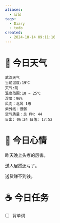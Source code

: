 ```yaml
---
aliases:
  - 日记
tags:
  - Diary
  - todo
created:
  - 2024-10-14 09:11:16
---
```

# 🌅 今日天气

``` 
武汉天气
当前温度:19℃
天气:阴
温度范围:18 ~ 25℃
湿度：96%
风向：北风 1级
紫外线：很弱
空气质量：良 PM: 44
日出: 06:24 日落: 17:52
```

# 🍋 今日心情

昨天晚上头疼的厉害。

送人居然还亏了。

送货赚不到钱。

# ☕ 今日任务

- [ ] 背单词


